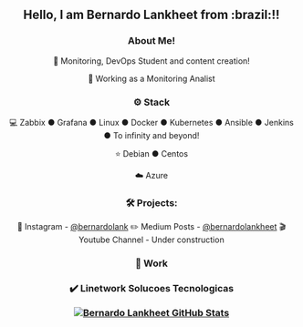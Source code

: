 <div align="center">
<h2>Hello, I am Bernardo Lankheet from :brazil:!! </h2>

<h3>  About Me!</h3>

  🤷‍ Monitoring, DevOps Student and content creation!
  
  💼 Working as a Monitoring Analist

<h3>⚙️ Stack</h3>

  💻 Zabbix ● Grafana ● Linux ● Docker ● Kubernetes ● Ansible ● Jenkins ● To infinity and beyond!
  
  ⭐ Debian ● Centos 
  
  ☁️ Azure

<h3>🛠️ Projects:</h3>

  📸 Instagram - [@bernardolank](https://www.instagram.com/bernardolank)
  ✏️ Medium Posts - [@bernardolankheet](https://medium.com/@bernardolankheet)
  🎬 Youtube Channel - Under construction
  
<h3> 🏢 Work <h3>
 ✔️ Linetwork Solucoes Tecnologicas  

[![Bernardo Lankheet GitHub Stats](https://github-readme-stats.vercel.app/api?username=bernardolankheet&show_icons=true)](https://github.com/bernardolankheet)
<!--
**bernardolankheet/bernardolankheet** is a ✨ _special_ ✨ repository because its `README.md` (this file) appears on your GitHub profile.
